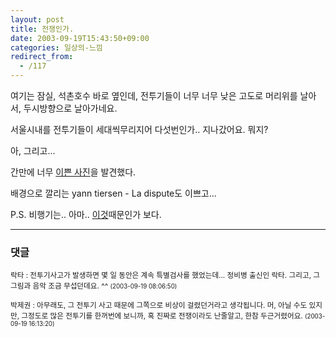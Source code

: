 ```yaml
---
layout: post
title: 전쟁인가.
date: 2003-09-19T15:43:50+09:00
categories: 일상의-느낌
redirect_from:
  - /117
---
```


여기는 잠실, 석촌호수 바로 옆인데, 전투기들이 너무 너무 낮은 고도로 머리위를 날아서, 두시방향으로 날아가네요.

서울시내를 전투기들이 세대씩무리지어 다섯번인가.. 지나갔어요. 뭐지?

아, 그리고...

간만에 너무 <a href=http://www.indivizual.com/blog/archives/000101.html#000101>이쁜 사진</A>을 발견했다.

배경으로 깔리는 yann tiersen - La dispute도 이쁘고...

P.S. 비행기는.. 아마.. <a href="http://kr.dailynews.yahoo.com/headlines/ts/20030919/yonhap/yo20030919468940.html">이것</a>때문인가 보다.

* * *

### 댓글



<!--- cmt:240 --->
<!--- mail: --->
<!--- parent:0 --->

<small>락타 : 전투기사고가 발생하면 몇 일 동안은 계속 특별검사를 했었는데... 정비병 출신인 락타. 그리고, 그 그림과 음악 조금 무섭던데요. ^^ <small>(2003-09-19 08:06:50)</small></small>


<!--- cmt:241 --->
<!--- mail: --->
<!--- parent:0 --->

<small>박제권 : 아무래도, 그 전투기 사고 때문에 그쪽으로 비상이 걸렸던거라고 생각됩니다. 머, 아닐 수도 있지만, 그정도로 많은 전투기를 한꺼번에 보니까, 혹 진짜로 전쟁이라도 난줄알고, 한참 두근거렸어요. <small>(2003-09-19 16:13:20)</small></small>

